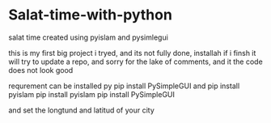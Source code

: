 # Salat-time-with-python
salat time created using pyislam and pysimlegui

this is my first big project i tryed, and its not fully done, installah if i finsh it will try to update a repo, and sorry for the lake of comments, and it the code does not look good

  requrement can be installed py   pip install PySimpleGUI   and  pip install pyislam
      pip install pyislam
      pip install PySimpleGUI

  and set the longtund and latitud of your city
